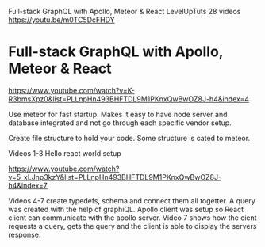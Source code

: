 
Full-stack GraphQL with Apollo, Meteor & React
LevelUpTuts
28 videos
https://youtu.be/m0TC5DcFHDY


# Full-stack GraphQL with Apollo, Meteor & React

https://www.youtube.com/watch?v=K-R3bmsXpz0&list=PLLnpHn493BHFTDL9M1PKnxQwBwOZ8J-h4&index=4

Use meteor for fast startup. Makes it easy to have node server and database integrated and not go through each specific vendor setup.

Create file structure to hold your code. Some structure is cated to meteor.

Videos 1-3
Hello react world setup

https://www.youtube.com/watch?v=5_xLJnp3kzY&list=PLLnpHn493BHFTDL9M1PKnxQwBwOZ8J-h4&index=7

Videos 4-7 create typedefs, schema and connect them all togetter. A query was created with the help of graphiQL. Apollo client was setup so React client can communicate with the apollo server. Video 7 shows how the cient requests a query, gets the query and the client is able to display the servers response.

